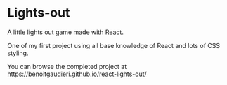 # Lights-out

A little lights out game made with React.

One of my first project using all base knowledge of React and lots of CSS styling.

You can browse the completed project at https://benoitgaudieri.github.io/react-lights-out/
